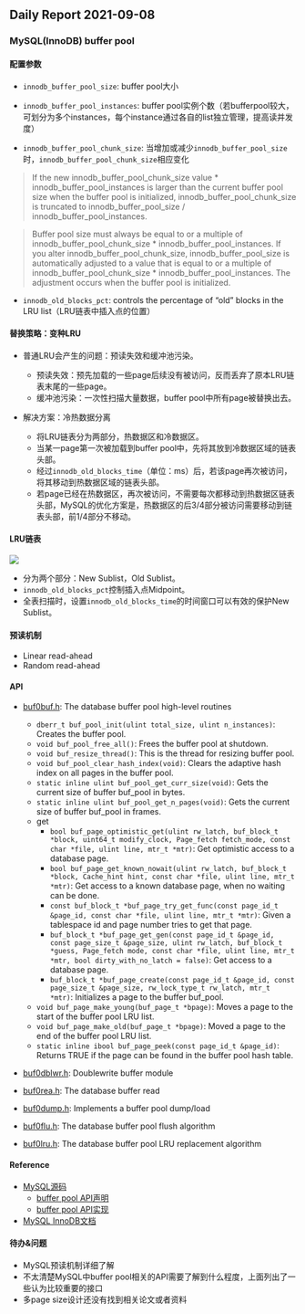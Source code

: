 ## Daily Report 2021-09-08

### MySQL(InnoDB) buffer pool

#### 配置参数

- `innodb_buffer_pool_size`: buffer pool大小

- `innodb_buffer_pool_instances`: buffer pool实例个数（若bufferpool较大，可划分为多个instances，每个instance通过各自的list独立管理，提高读并发度）

- `innodb_buffer_pool_chunk_size`: 当增加或减少`innodb_buffer_pool_size`时，`innodb_buffer_pool_chunk_size`相应变化

>If the new innodb_buffer_pool_chunk_size value * innodb_buffer_pool_instances is larger than the current buffer pool size when the buffer pool is initialized, innodb_buffer_pool_chunk_size is truncated to innodb_buffer_pool_size / innodb_buffer_pool_instances.

>Buffer pool size must always be equal to or a multiple of innodb_buffer_pool_chunk_size * innodb_buffer_pool_instances. If you alter innodb_buffer_pool_chunk_size, innodb_buffer_pool_size is automatically adjusted to a value that is equal to or a multiple of innodb_buffer_pool_chunk_size * innodb_buffer_pool_instances. The adjustment occurs when the buffer pool is initialized. 

- `innodb_old_blocks_pct`: controls the percentage of “old” blocks in the LRU list（LRU链表中插入点的位置）

#### 替换策略：变种LRU

- 普通LRU会产生的问题：预读失效和缓冲池污染。
  - 预读失效：预先加载的一些page后续没有被访问，反而丢弃了原本LRU链表末尾的一些page。
  - 缓冲池污染：一次性扫描大量数据，buffer pool中所有page被替换出去。

- 解决方案：冷热数据分离
  - 将LRU链表分为两部分，热数据区和冷数据区。
  - 当某一page第一次被加载到buffer pool中，先将其放到冷数据区域的链表头部。
  - 经过`innodb_old_blocks_time`（单位：ms）后，若该page再次被访问，将其移动到热数据区域的链表头部。
  - 若page已经在热数据区，再次被访问，不需要每次都移动到热数据区链表头部，MySQL的优化方案是，热数据区的后3/4部分被访问需要移动到链表头部，前1/4部分不移动。

#### LRU链表

![](https://dev.mysql.com/doc/refman/5.7/en/images/innodb-buffer-pool-list.png)

- 分为两个部分：New Sublist，Old Sublist。
- `innodb_old_blocks_pct`控制插入点Midpoint。
- 全表扫描时，设置`innodb_old_blocks_time`的时间窗口可以有效的保护New Sublist。

#### 预读机制

- Linear read-ahead
- Random read-ahead

#### API

- [buf0buf.h](https://github.com/mysql/mysql-server/blob/8.0/storage/innobase/include/buf0buf.h): The database buffer pool high-level routines
  - `dberr_t buf_pool_init(ulint total_size, ulint n_instances)`: Creates the buffer pool.
  - `void buf_pool_free_all()`: Frees the buffer pool at shutdown.
  - `void buf_resize_thread()`: This is the thread for resizing buffer pool.
  - `void buf_pool_clear_hash_index(void)`: Clears the adaptive hash index on all pages in the buffer pool. 
  - `static inline ulint buf_pool_get_curr_size(void)`: Gets the current size of buffer buf_pool in bytes.
  - `static inline ulint buf_pool_get_n_pages(void)`: Gets the current size of buffer buf_pool in frames.
  - get
    - `bool buf_page_optimistic_get(ulint rw_latch, buf_block_t *block,
                             uint64_t modify_clock, Page_fetch fetch_mode,
                             const char *file, ulint line, mtr_t *mtr)`: Get optimistic access to a database page.
    - `bool buf_page_get_known_nowait(ulint rw_latch, buf_block_t *block,
                               Cache_hint hint, const char *file, ulint line,
                               mtr_t *mtr)`: Get access to a known database page, when no waiting can be done.
    - `const buf_block_t *buf_page_try_get_func(const page_id_t &page_id,
                                         const char *file, ulint line,
                                         mtr_t *mtr)`: Given a tablespace id and page number tries to get that page.
    - `buf_block_t *buf_page_get_gen(const page_id_t &page_id,
                              const page_size_t &page_size, ulint rw_latch,
                              buf_block_t *guess, Page_fetch mode,
                              const char *file, ulint line, mtr_t *mtr,
                              bool dirty_with_no_latch = false)`: Get access to a database page.                                          
    - `buf_block_t *buf_page_create(const page_id_t &page_id,
                             const page_size_t &page_size,
                             rw_lock_type_t rw_latch, mtr_t *mtr)`: Initializes a page to the buffer buf_pool.
  - `void buf_page_make_young(buf_page_t *bpage)`: Moves a page to the start of the buffer pool LRU list. 
  - `void buf_page_make_old(buf_page_t *bpage)`: Moved a page to the end of the buffer pool LRU list.
  - `static inline ibool buf_page_peek(const page_id_t &page_id)`: Returns TRUE if the page can be found in the buffer pool hash table.                     

- [buf0dblwr.h](https://github.com/mysql/mysql-server/blob/8.0/storage/innobase/include/buf0dblwr.h): Doublewrite buffer module

- [buf0rea.h](https://github.com/mysql/mysql-server/blob/8.0/storage/innobase/include/buf0rea.h): The database buffer read

- [buf0dump.h](https://github.com/mysql/mysql-server/blob/8.0/storage/innobase/include/buf0dump.h): Implements a buffer pool dump/load

- [buf0flu.h](https://github.com/mysql/mysql-server/blob/8.0/storage/innobase/include/buf0flu.h): The database buffer pool flush algorithm

- [buf0lru.h](https://github.com/mysql/mysql-server/blob/8.0/storage/innobase/include/buf0lru.h): The database buffer pool LRU replacement algorithm

#### Reference

- [MySQL源码](https://github.com/mysql/mysql-server)
  - [buffer pool API声明](https://github.com/mysql/mysql-server/tree/8.0/storage/innobase/include)
  - [buffer pool API实现](https://github.com/mysql/mysql-server/tree/8.0/storage/innobase/buf)
- [MySQL InnoDB文档](https://dev.mysql.com/doc/refman/5.7/en/innodb-storage-engine.html)

#### 待办&问题

- MySQL预读机制详细了解
- 不太清楚MySQL中buffer pool相关的API需要了解到什么程度，上面列出了一些认为比较重要的接口
- 多page size设计还没有找到相关论文或者资料
